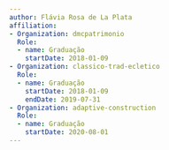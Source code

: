 ```yaml
---
author: Flávia Rosa de La Plata
affiliation:
- Organization: dmcpatrimonio
  Role:
  - name: Graduação
    startDate: 2018-01-09
- Organization: classico-trad-ecletico
  Role:
  - name: Graduação
    startDate: 2018-01-09
    endDate: 2019-07-31
- Organization: adaptive-construction
  Role:
  - name: Graduação
    startDate: 2020-08-01
---
```




